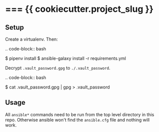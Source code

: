 ===
{{ cookiecutter.project_slug }}
===

Setup
-----

Create a virtualenv. Then:

.. code-block:: bash

   $ pipenv install
   $ ansible-galaxy install -r requirements.yml


Decrypt ``.vault_password.gpg`` to ``./.vault_password``.

.. code-block:: bash

   $ cat .vault_password.gpg | gpg > .vault_password


Usage
-----

All ``ansible*`` commands need to be run from the top level directory in this repo.
Otherwise ansible won't find the ``ansible.cfg`` file and nothing will work.

